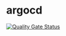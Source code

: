 # argocd
[![Quality Gate Status](https://sonarcloud.io/api/project_badges/measure?project=k8s&metric=alert_status)](https://sonarcloud.io/summary/new_code?id=k8s)
